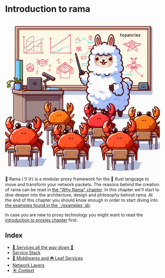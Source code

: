 # Introduction to rama

<div class="book-article-intro">
    <img src="./img/rama_intro.jpeg" alt="llama teaching a class of crabs">
    <div>
        🦙 Rama (ラマ) is a modular proxy framework for the 🦀 Rust language to move and transform your network packets.
        The reasons behind the creation of rama can be read in <a href="/why_rama.html">the "Why Rama" chapter</a>.
        In this chapter we'll start to dive deeper into the architecture, design and philosophy behind rama.
        At the end of this chapter you should know enough in order to start diving into
        <a href="https://github.com/plabayo/rama/tree/main/examples">the examples found in the `./examples` dir</a>.
    </div>
</div>

In case you are new to proxy technology you might want to read the 
[introduction to proxies chapter](./proxies/intro.md) first.

## Index

- [🗼 Services all the way down 🐢](./intro/services_all_the_way_down.md)
- [Service Stack](./intro/service_stack.md)
- [🍔 Middlwares and ☘️ Leaf Services](./intro/terminology.md)
- [Network Layers](./intro/network_layers.md)
- [☀️ Context<State>](./intro/context.md)
